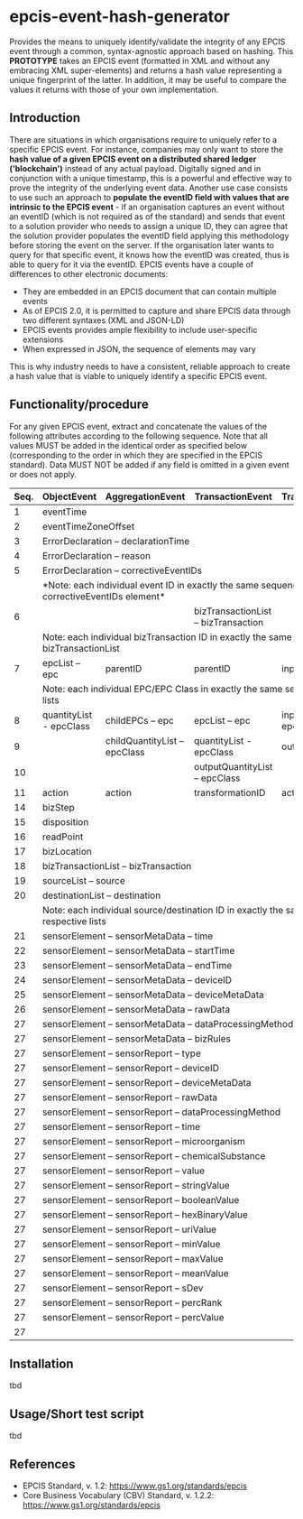 # epcis-event-hash-generator
Provides the means to uniquely identify/validate the integrity of any EPCIS event through a common, syntax-agnostic approach based on hashing. 
This <b>PROTOTYPE</b> takes an EPCIS event (formatted in XML and without any embracing XML super-elements) and returns a hash value representing a unique fingerprint of the latter. In addition, it may be useful to compare the values it returns with those of your own implementation.     

## Introduction  
There are situations in which organisations require to uniquely refer to a specific EPCIS event. For instance, companies may only want to store the <b>hash value of a given EPCIS event on a distributed shared ledger ('blockchain')</b> instead of any actual payload. Digitally signed and in conjunction with a unique timestamp, this is a powerful and effective way to prove the integrity of the underlying event data. Another use case consists to use such an approach to <b>populate the eventID field with values that are intrinsic to the EPCIS event</b>  - if an organisation captures an event without an eventID (which is not required as of the standard) and sends that event to a solution provider who needs to assign a unique ID, they can agree that the solution provider populates the eventID field applying this methodology before storing the event on the server. If the organisation later wants to query for that specific event, it knows how the eventID was created, thus is able to query for it via the eventID.
EPCIS events have a couple of differences to other electronic documents:
+ They are embedded in an EPCIS document that can contain multiple events 
+ As of EPCIS 2.0, it is permitted to capture and share EPCIS data through two different syntaxes (XML and JSON-LD)
+ EPCIS events provides ample flexibility to include user-specific extensions 
+ When expressed in JSON, the sequence of elements may vary

This is why industry needs to have a consistent, reliable approach to create a hash value that is viable to uniquely identify a specific EPCIS event. 

## Functionality/procedure 
For any given EPCIS event, extract and concatenate the values of the following attributes according to the following sequence. Note that all values MUST be added in the identical order as specified below (corresponding to the order in which they are specified in the EPCIS standard). Data MUST NOT be added if any field is omitted in a given event or does not apply.    
  
<table>
    <thead>
        <tr>
            <th>Seq.</th>
            <th>ObjectEvent</th>
            <th>AggregationEvent</th>
            <th>TransactionEvent</th>
            <th>TransformationEvent</th>
            <th>AssociationEvent</th>
        </tr>
    </thead>
    <tbody>
        <tr>
            <td>1</td>
            <td colspan=5>eventTime</td>
        </tr>
        <tr>
            <td>2</td>
            <td colspan=5>eventTimeZoneOffset</td>
        </tr>
        <tr>
            <td>3</td>
            <td colspan=5>ErrorDeclaration – declarationTime</td>
        </tr>
        <tr>
            <td>4</td>
            <td colspan=5>ErrorDeclaration – reason</td>
        </tr>
        <tr>
            <td>5</td>
            <td colspan=5>ErrorDeclaration – correctiveEventIDs</td>
        </tr>
        <tr>
            <td/>
            <td colspan=5>*Note: each individual event ID in exactly the same sequence as it appears in the correctiveEventIDs element*</td>
        </tr>
       <tr>
          <td>6</td>
          <td/>
          <td/> 
          <td>bizTransactionList – bizTransaction</td>
          <td/>
          <td/>
      </tr>
      <tr>
        <td/>
        <td colspan=5>Note: each individual bizTransaction ID in exactly the same sequence as it appears in the bizTransactionList</td>
      </tr>
      <tr>
            <td>7</td>
            <td>epcList – epc</td>
            <td>parentID</td>
            <td>parentID</td>
            <td>inputEpcList – epc</td>
            <td>parentID</td>
        </tr>
        <tr>
            <td/>
            <td colspan=5>Note: each individual EPC/EPC Class in exactly the same sequence as it appears in the respective lists</td>
        </tr>
        <tr>
            <td>8</td>
            <td>quantityList - epcClass</td>
            <td>childEPCs – epc</td>
            <td>epcList – epc</td>
            <td>inputQuantityList – epcClass</td>
            <td>childEPCs – epc</td>
        </tr>
        <tr>
            <td>9</td>
            <td/>
            <td>childQuantityList – epcClass</td>
            <td>quantityList - epcClass</td>
            <td>outputEpcList – epc</td>
            <td>childQuantityList – epcClassc</td>
        </tr>
        <tr>
            <td>10</td>
            <td/>
            <td/>
            <td>outputQuantityList – epcClass</td>
            <td/>
            <td/>
        </tr>
        <tr>
            <td>11</td>
            <td>action</td>
            <td>action</td>
            <td>transformationID</td>
            <td>action</td>
            <td>action</td>
        </tr>
        <tr>
            <td>14</td>
            <td colspan=5>bizStep</td>
        </tr>
        <tr>
            <td>15</td>
            <td colspan=5>disposition</td>
        </tr>
        <tr>
            <td>16</td>
            <td colspan=5>readPoint</td>
        </tr>
        <tr>
            <td>17</td>
            <td colspan=5>bizLocation</td>
        </tr>
        <tr>
            <td>18</td>
            <td colspan=5>bizTransactionList – bizTransaction</td>
        </tr>
        <tr>
            <td>19</td>
            <td colspan=5>sourceList – source</td>
        </tr>
        <tr>
            <td>20</td>
            <td colspan=5>destinationList – destination</td>
        </tr>
        <tr>
            <td/>
            <td colspan=5>Note: each individual source/destination ID in exactly the same sequence as it appears in the respective lists</td>
        </tr>
        <tr>
            <td>21</td>
            <td colspan=5>sensorElement – sensorMetaData – time</td>
        </tr>
        <tr>
            <td>22</td>
            <td colspan=5>sensorElement – sensorMetaData – startTime</td>
        </tr>
        <tr>
            <td>23</td>
            <td colspan=5>sensorElement – sensorMetaData – endTime</td>
        </tr>
        <tr>
            <td>24</td>
            <td colspan=5>sensorElement – sensorMetaData – deviceID</td>
        </tr>
        <tr>
            <td>25</td>
            <td colspan=5>sensorElement – sensorMetaData – deviceMetaData</td>
        </tr>
        <tr>
            <td>26</td>
            <td colspan=5>sensorElement – sensorMetaData – rawData</td>
        </tr>
        <tr>
            <td>27</td>
            <td colspan=5>sensorElement – sensorMetaData – dataProcessingMethod</td>
        </tr>
        <tr>
            <td>27</td>
            <td colspan=5>sensorElement – sensorMetaData – bizRules</td>
        </tr>
        <tr>
            <td>27</td>
            <td colspan=5>sensorElement – sensorReport – type</td>
        </tr>
        <tr>
            <td>27</td>
            <td colspan=5>sensorElement – sensorReport – deviceID</td>
        </tr>
        <tr>
            <td>27</td>
            <td colspan=5>sensorElement – sensorReport – deviceMetaData</td>
        </tr>
        <tr>
            <td>27</td>
            <td colspan=5>sensorElement – sensorReport – rawData</td>
        </tr>
        <tr>
            <td>27</td>
            <td colspan=5>sensorElement – sensorReport – dataProcessingMethod</td>
        </tr>
        <tr>
            <td>27</td>
            <td colspan=5>sensorElement – sensorReport – time</td>
        </tr>
        <tr>
            <td>27</td>
            <td colspan=5>sensorElement – sensorReport – microorganism</td>
        </tr>
        <tr>
            <td>27</td>
            <td colspan=5>sensorElement – sensorReport – chemicalSubstance</td>
        </tr>
        <tr>
            <td>27</td>
            <td colspan=5>sensorElement – sensorReport – value</td>
        </tr>
        <tr>
            <td>27</td>
            <td colspan=5>sensorElement – sensorReport – stringValue</td>
        </tr>
        <tr>
            <td>27</td>
            <td colspan=5>sensorElement – sensorReport – booleanValue</td>
        </tr>
        <tr>
            <td>27</td>
            <td colspan=5>sensorElement – sensorReport – hexBinaryValue</td>
        </tr>
        <tr>
            <td>27</td>
            <td colspan=5>sensorElement – sensorReport – uriValue</td>
        </tr>
        <tr>
            <td>27</td>
            <td colspan=5>sensorElement – sensorReport – minValue</td>
        </tr>
        <tr>
            <td>27</td>
            <td colspan=5>sensorElement – sensorReport – maxValue</td>
        </tr>
        <tr>
            <td>27</td>
            <td colspan=5>sensorElement – sensorReport – meanValue</td>
        </tr>
        <tr>
            <td>27</td>
            <td colspan=5>sensorElement – sensorReport – sDev</td>
        </tr>
        <tr>
            <td>27</td>
            <td colspan=5>sensorElement – sensorReport – percRank</td>
        </tr>
        <tr>
            <td>27</td>
            <td colspan=5>sensorElement – sensorReport – percValue</td>
        </tr>
        <tr>
            <td>27</td>
            <td colspan=5sensorElement – sensorReport – uom</td>
        </tr>
    </tbody>
</table>

## Installation
tbd

## Usage/Short test script 
tbd

## References
* EPCIS Standard, v. 1.2: https://www.gs1.org/standards/epcis
* Core Business Vocabulary (CBV) Standard, v. 1.2.2: https://www.gs1.org/standards/epcis
